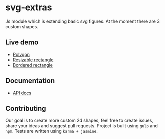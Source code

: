 # svg-extras
Js module which is extending basic svg figures.
At the moment there are 3 custom shapes.

## Live demo
- [Polygon](https://jsfiddle.net/rbLfjy3h/)
- [Resizable rectangle](https://jsfiddle.net/3mgjan00/)
- [Bordered rectangle](https://jsfiddle.net/aw9xyk5t/)

## Documentation
- [API docs](https://haturihanzo.github.io/svg-extras/svgext.html)

## Contributing
Our goal is to create more custom 2d shapes, feel free to create issues, share your ideas and suggest pull requests.
Project is built using `gulp` and `npm`. Tests are written using `karma + jasmine`.